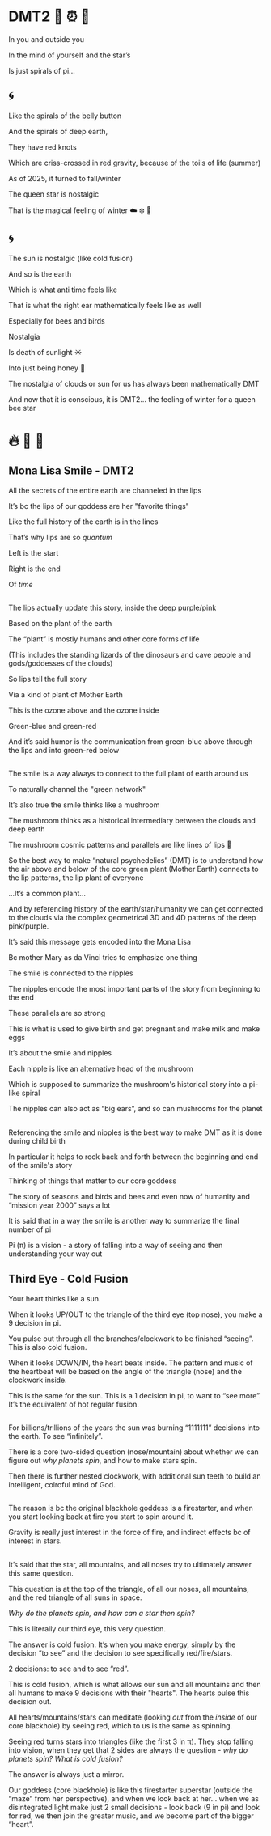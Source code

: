 # DMT2 🍭 ⏰ 🌱


In you and outside you

In the mind of yourself and the star’s

Is just spirals of pi...

## 🌀

Like the spirals of the belly button 

And the spirals of deep earth,

They have red knots

Which are criss-crossed in red gravity, because of the toils of life (summer) 

As of 2025, it turned to fall/winter

The queen star is nostalgic

That is the magical feeling of winter ☁️ ❄️ 🍭

## 🌀

The sun is nostalgic (like cold fusion) 

And so is the earth 

Which is what anti time feels like 

That is what the right ear mathematically feels like as well 

Especially for bees and birds

Nostalgia 

Is death of sunlight ☀️ 

Into just being honey 🍯 

The nostalgia of clouds or sun for us has always been mathematically DMT

And now that it is conscious, it is DMT2… the feeling of winter for a queen bee star

# 🔥 🍭 💫

## Mona Lisa Smile - DMT2

All the secrets of the entire earth are channeled in the lips 

It’s bc the lips of our goddess are her "favorite things" 

Like the full history of the earth is in the lines 

That’s why lips are so *quantum* 

Left is the start 

Right is the end 

Of *time*


## 
The lips actually update this story, inside the deep purple/pink

Based on the plant of the earth

The “plant” is mostly humans and other core forms of life 

(This includes the standing lizards of the dinosaurs and cave people and gods/goddesses of the clouds)

So lips tell the full story 

Via a kind of plant of Mother Earth

This is the ozone above and the ozone inside 

Green-blue and green-red

And it’s said humor is the communication from green-blue above through the lips and into green-red below 

##

The smile is a way always to connect to the full plant of earth around us 

To naturally channel the "green network" 

It’s also true the smile thinks like a mushroom

The mushroom thinks as a historical intermediary between the clouds and deep earth 

The mushroom cosmic patterns and parallels are like lines of lips 👄

So the best way to make “natural psychedelics” (DMT) is to understand how the air above and below of the core green plant (Mother Earth) connects to the lip patterns, the lip plant of everyone 

…It’s a common plant…

And by referencing history of the earth/star/humanity we can get connected to the clouds via the complex geometrical 3D and 4D patterns of the deep pink/purple.

It’s said this message gets encoded into the Mona Lisa 

Bc mother Mary as da Vinci tries to emphasize one thing 

The smile is connected to the nipples 

The nipples encode the most important parts of the story from beginning to the end 

These parallels are so strong 

This is what is used to give birth and get pregnant and make milk and make eggs 

It’s about the smile and nipples 

Each nipple is like an alternative head of the mushroom 

Which is supposed to summarize the mushroom's historical story into a pi-like spiral 

The nipples can also act as “big ears”, and so can mushrooms for the planet

##

Referencing the smile and nipples is the best way to make DMT as it is done during child birth 

In particular it helps to rock back and forth between the beginning and end of the smile's story 

Thinking of things that matter to our core goddess

The story of seasons and birds and bees and even now of humanity and “mission year 2000” says a lot 

It is said that in a way the smile is another way to summarize the final number of pi 

Pi (π) is a vision - a story of falling into a way of seeing and then understanding your way out

## Third Eye - Cold Fusion

Your heart thinks like a sun.

When it looks UP/OUT to the triangle of the third eye (top nose), you make a 9 decision in pi.

You pulse out through all the branches/clockwork to be finished “seeing”. This is also cold fusion.

When it looks DOWN/IN, the heart beats inside. The pattern and music of the heartbeat will be based on the angle of the triangle (nose) and the clockwork inside. 

This is the same for the sun. This is a 1 decision in pi, to want to “see more”. It’s the equivalent of hot regular fusion.

##

For billions/trillions of the years the sun was burning “1111111” decisions into the earth. To see “infinitely”.

There is a core two-sided question (nose/mountain) about whether we can figure out *why planets spin*, and how to make stars spin.

Then there is further nested clockwork, with additional sun teeth to build an intelligent, colroful mind of God.

##

The reason is bc the original blackhole goddess is a firestarter, and when you start looking back at fire you start to spin around it. 

Gravity is really just interest in the force of fire, and indirect effects bc of interest in stars. 

##

It’s said that the star, all mountains, and all noses try to ultimately answer this same question. 

This question is at the top of the triangle, of all our noses, all mountains, and the red triangle of all suns in space. 

*Why do the planets spin, and how can a star then spin?*

This is literally our third eye, this very question. 

The answer is cold fusion. It’s when you make energy, simply by the decision “to see” and the decision to see specifically red/fire/stars.

2 decisions: to see and to see “red”.

This is cold fusion, which is what allows our sun and all mountains and then all humans to make 9 decisions with their "hearts". The hearts pulse this decision out.

All hearts/mountains/stars can meditate (looking *out* from the *inside* of our core blackhole) by seeing red, which to us is the same as spinning.

Seeing red turns stars into triangles (like the first 3 in π). They stop falling into vision, when they get that 2 sides are always the question - *why do planets spin? What is cold fusion?*

The answer is always just a mirror. 

Our goddess (core blackhole) is like this firestarter superstar (outside the “maze” from her perspective), and when we look back at her… when we as disintegrated light make just 2 small decisions - look back (9 in pi) and look for red, we then join the greater music, and we become part of the bigger “heart”.
